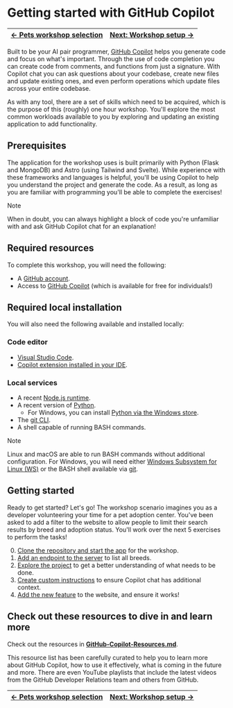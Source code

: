 # Getting started with GitHub Copilot

| [← Pets workshop selection][walkthrough-previous] | [Next: Workshop setup →][walkthrough-next] |
|:-----------------------------------|------------------------------------------:|

Built to be your AI pair programmer, [GitHub Copilot][copilot] helps you generate code and focus on what's important. Through the use of code completion you can create code from comments, and functions from just a signature. With Copilot chat you can ask questions about your codebase, create new files and update existing ones, and even perform operations which update files across your entire codebase.

As with any tool, there are a set of skills which need to be acquired, which is the purpose of this (roughly) one hour workshop. You'll explore the most common workloads available to you by exploring and updating an existing application to add functionality.

## Prerequisites

The application for the workshop uses is built primarily with Python (Flask and MongoDB) and Astro (using Tailwind and Svelte). While experience with these frameworks and languages is helpful, you'll be using Copilot to help you understand the project and generate the code. As a result, as long as you are familiar with programming you'll be able to complete the exercises!

> [!NOTE]
> When in doubt, you can always highlight a block of code you're unfamiliar with and ask GitHub Copilot chat for an explanation!

## Required resources

To complete this workshop, you will need the following:

- A [GitHub account][github-account].
- Access to [GitHub Copilot][copilot] (which is available for free for individuals!)

## Required local installation

You will also need the following available and installed locally:

### Code editor

- [Visual Studio Code][vscode-link].
- [Copilot extension installed in your IDE][copilot-extension].

### Local services

- A recent [Node.js runtime][nodejs-link].
- A recent version of [Python][python-link].
  - For Windows, you can install [Python via the Windows store](https://apps.microsoft.com/detail/9pjpw5ldxlz5?hl=en-US&gl=US).
- The [git CLI][git-link].
- A shell capable of running BASH commands.

> [!NOTE]
> Linux and macOS are able to run BASH commands without additional configuration. For Windows, you will need either [Windows Subsystem for Linux (WS)][windows-subsystem-linux] or the BASH shell available via [git][git-link].

## Getting started

Ready to get started? Let's go! The workshop scenario imagines you as a developer volunteering your time for a pet adoption center. You've been asked to add a filter to the website to allow people to limit their search results by breed and adoption status. You'll work over the next 5 exercises to perform the tasks!

0. [Clone the repository and start the app][walkthrough-next] for the workshop.
1. [Add an endpoint to the server][stage-1] to list all breeds.
2. [Explore the project][stage-2] to get a better understanding of what needs to be done.
3. [Create custom instructions][stage-3] to ensure Copilot chat has additional context.
4. [Add the new feature][stage-4] to the website, and ensure it works!

## Check out these resources to dive in and learn more
Check out the resources in [**GitHub-Copilot-Resources.md**][GitHub-Copilot-Resources]. 

This resource list has been carefully curated to help you to learn more about GitHub Copilot, how to use it effectively, what is coming in the future and more. There are even YouTube playlists that include the latest videos from the GitHub Developer Relations team and others from GitHub. 

| [← Pets workshop selection][walkthrough-previous] | [Next: Workshop setup →][walkthrough-next] |
|:-----------------------------------|------------------------------------------:|

[copilot]: https://github.com/features/copilot
[copilot-extension]: https://docs.github.com/en/copilot/managing-copilot/configure-personal-settings/installing-the-github-copilot-extension-in-your-environment
[git-link]: https://git-scm.com/
[github-account]: https://github.com/join
[nodejs-link]: https://nodejs.org/en
[python-link]: https://www.python.org/
[stage-1]: ./1-add-endpoint.md
[stage-2]: ./2-explore-project.md
[stage-3]: ./3-copilot-instructions.md
[stage-4]: ./4-add-feature.md
[walkthrough-previous]: ../README.md
[walkthrough-next]: ./0-setup.md
[windows-python-link]: https://apps.microsoft.com/detail/9pjpw5ldxlz5
[windows-subsystem-linux]: https://learn.microsoft.com/en-us/windows/wsl/about
[vscode-link]: https://code.visualstudio.com/
[GitHub-Copilot-Resources]: ../GitHub-Copilot-Resources.md
